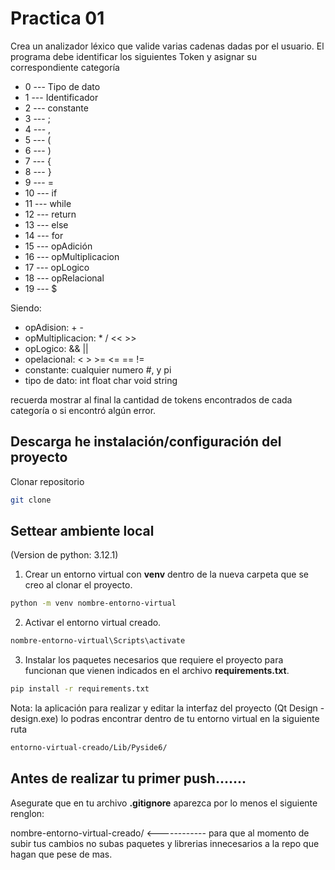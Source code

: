 # Practica 01

Crea un analizador léxico que valide varias cadenas dadas por el usuario.
El programa debe identificar los siguientes Token y asignar su correspondiente categoría

- 0 --- Tipo de dato
- 1 --- Identificador
- 2 --- constante
- 3 ---   ;
- 4 ---   ,
- 5 ---   (
- 6 ---   )
- 7 ---   {
- 8 ---   }
- 9 ---   =
- 10 ---  if
- 11 ---  while
- 12 ---  return
- 13 ---  else
- 14 ---  for
- 15 ---  opAdición
- 16 ---  opMultiplicacion
- 17 ---  opLogico
- 18 ---  opRelacional
- 19 ---  $


Siendo:
- opAdision: + -
- opMultiplicacion: * / << >>
- opLogico: &&  ||
- opelacional: < > >= <= == !=
- constante: cualquier numero #, y pi
- tipo de dato: int float char void string 

recuerda mostrar al final la cantidad de tokens encontrados de cada categoría o si encontró algún error.


## Descarga he instalación/configuración del proyecto

Clonar  repositorio

```bash
git clone
```

## Settear ambiente local
(Version de python: 3.12.1)

1. Crear un entorno virtual con **venv** dentro de la nueva carpeta que se creo al clonar el proyecto.

```bash
python -m venv nombre-entorno-virtual
```

2. Activar el entorno virtual creado.
```bash
nombre-entorno-virtual\Scripts\activate
```

3. Instalar los paquetes necesarios que requiere el proyecto para funcionan que vienen indicados en el archivo **requirements.txt**.
```bash
pip install -r requirements.txt
```

Nota: la aplicación para realizar y editar la interfaz del proyecto (Qt Design - design.exe) lo podras encontrar dentro de tu entorno virtual en la siguiente ruta
```bash
entorno-virtual-creado/Lib/Pyside6/
```

## Antes de realizar tu primer push.......
Asegurate que en tu archivo **.gitignore** aparezca por lo menos el siguiente renglon:

nombre-entorno-virtual-creado/  <------------ para que al momento de subir tus cambios no subas paquetes y librerias innecesarios a la repo que hagan que pese de mas.